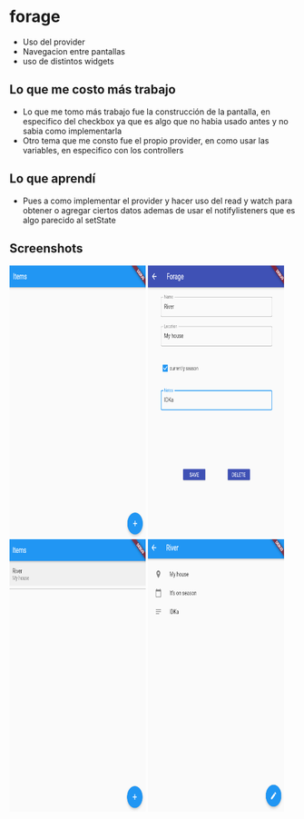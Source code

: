 # forage

- Uso del provider
- Navegacion entre pantallas
- uso de distintos widgets

## Lo que me costo más trabajo

- Lo que me tomo más trabajo fue la construcción de la pantalla, en especifico del checkbox ya que
es algo que no habia usado antes y no sabia como implementarla
- Otro tema que me consto fue el propio provider, en como usar las variables, en especifico con los controllers

## Lo que aprendí

- Pues a como implementar el provider y hacer uso del read y watch para obtener o agregar ciertos datos
ademas de usar el notifylisteners que es algo parecido al setState

## Screenshots 
<img src = "Screenshots\SS0.png" width="240" height="480"/>
<img src = "Screenshots\SS1.png" width="240" height="480"/>
<img src = "Screenshots\SS2.png" width="240" height="480"/>
<img src = "Screenshots\SS3.png" width="240" height="480"/>
